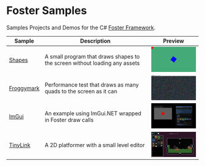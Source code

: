 # Foster Samples
Samples Projects and Demos for the C# [Foster Framework](https://github.com/FosterFramework/Foster).

| Sample | Description | Preview |
| --- | --- | --- |
| [Shapes](https://github.com/FosterFramework/Samples/tree/main/Shapes) | A small program that draws shapes to the screen without loading any assets | <img width="200" src="Shapes/screenshot.png"> |
| [Froggymark](https://github.com/FosterFramework/Samples/tree/main/Froggymark) | Performance test that draws as many quads to the screen as it can | <img width="200" src="Froggymark/screenshot.png"> |
| [ImGui](https://github.com/FosterFramework/Samples/tree/main/ImGui) | An example using ImGui.NET wrapped in Foster draw calls | <img width="200" src="ImGui/screenshot.png"> |
| [TinyLink](https://github.com/FosterFramework/Samples/tree/main/TinyLink) | A 2D platformer with a small level editor | <img width="200" src="TinyLink/screenshot.png"> |

